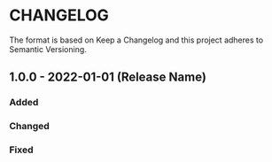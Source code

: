 # CHANGELOG

The format is based on Keep a Changelog and this project adheres to Semantic Versioning.

## 1.0.0 - 2022-01-01 (Release Name)

### Added

### Changed

### Fixed